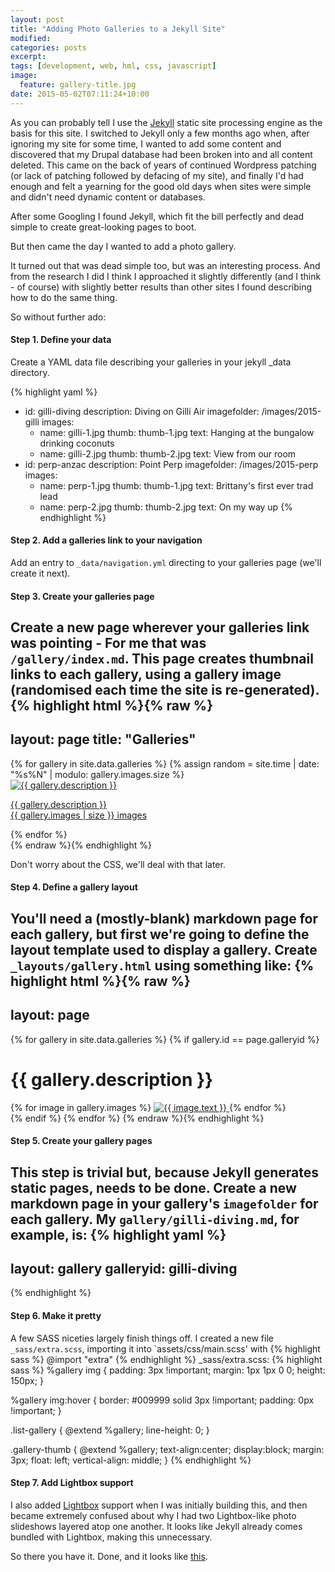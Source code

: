 ```yaml
---
layout: post
title: "Adding Photo Galleries to a Jekyll Site"
modified:
categories: posts
excerpt:
tags: [development, web, hml, css, javascript]
image:
  feature: gallery-title.jpg
date: 2015-05-02T07:11:24+10:00
---
```


As you can probably tell I use the [Jekyll](http://jekyllrb.com) static site processing engine as the basis for this site. I switched to Jekyll only a few months ago when, after ignoring my site for some time, I wanted to add some content and discovered that my Drupal database had been broken into and all content deleted. This came on the back of years of continued Wordpress patching (or lack of patching followed by defacing of my site), and finally I'd had enough and felt a yearning for the good old days when sites were simple and didn't need dynamic content or databases.

After some Googling I found Jekyll, which fit the bill perfectly and dead simple to create great-looking pages to boot.

But then came the day I wanted to add a photo gallery.

It turned out that was dead simple too, but was an interesting process. And from the research I did I think I approached it slightly differently (and I think - of course) with slightly better results than other sites I found describing how to do the same thing.

So without further ado:

#### Step 1. Define your data
Create a YAML data file describing your galleries in your jekyll _data directory.

{% highlight yaml %}
- id: gilli-diving
  description: Diving on Gilli Air
  imagefolder: /images/2015-gilli
  images:
  - name: gilli-1.jpg
    thumb: thumb-1.jpg
    text: Hanging at the bungalow drinking coconuts
  - name: gilli-2.jpg
    thumb: thumb-2.jpg
    text: View from our room
- id: perp-anzac
  description: Point Perp
  imagefolder: /images/2015-perp
  images:
  - name: perp-1.jpg
    thumb: thumb-1.jpg
    text: Brittany's first ever trad lead
  - name: perp-2.jpg
    thumb: thumb-2.jpg
    text: On my way up
{% endhighlight %}

#### Step 2. Add a galleries link to your navigation
Add an entry to `_data/navigation.yml` directing to your galleries page (we'll create it next).

#### Step 3. Create your galleries page
Create a new page wherever your galleries link was pointing - For me that was `/gallery/index.md`. This page creates thumbnail links to each gallery, using a gallery image (randomised each time the site is re-generated).
{% highlight html %}{% raw %}
---
layout: page
title: "Galleries"
---
<div style="overflow: auto;">
{% for gallery in site.data.galleries %}
{% assign random = site.time | date: "%s%N" | modulo: gallery.images.size %}
	<div class="gallery-thumb">
		<a href="{{ gallery.id }}.html">
			<img alt="{{ gallery.description }}" title="{{ gallery.description }}" src="{{ gallery.imagefolder }}/{{ gallery.images[random].thumb }}" />
			<p>{{ gallery.description }}<br />{{ gallery.images | size }} images</p>
		</a>
	</div>
{% endfor %}
</div>
{% endraw %}{% endhighlight %}

Don't worry about the CSS, we'll deal with that later.

#### Step 4. Define a gallery layout
You'll need a (mostly-blank) markdown page for each gallery, but first we're going to define the layout template used to display a gallery.
Create `_layouts/gallery.html` using something like:
{% highlight html %}{% raw %}
---
layout: page
---
<link href="/assets/css/extra.css" rel="stylesheet" />

{% for gallery in site.data.galleries %}
	{% if gallery.id == page.galleryid %}
		<h1>{{ gallery.description }}</h1>
		<div class="list-gallery">
		{% for image in gallery.images %}
			<a href="{{ gallery.imagefolder }}/{{ image.name }}" itemprop="url" title="{{ image.text }}">
				<img alt="{{ image.text }}" title="{{ image.text }}" src="{{ gallery.imagefolder }}/{{ image.thumb }}" />
			</a>
		{% endfor %}
		</div>
	{% endif %}
{% endfor %}
{% endraw %}{% endhighlight %}

#### Step 5. Create your gallery pages
This step is trivial but, because Jekyll generates static pages, needs to be done. Create a new markdown page in your gallery's `imagefolder` for each gallery. My `gallery/gilli-diving.md`, for example, is:
{% highlight yaml %}
---
layout: gallery
galleryid: gilli-diving
---
{% endhighlight %}

#### Step 6. Make it pretty
A few SASS niceties largely finish things off. I created a new file `_sass/extra.scss`, importing it into `assets/css/main.scss' with
{% highlight  sass %}
@import "extra"
{% endhighlight %}
_sass/extra.scss:
{% highlight sass %}
%gallery img {
	padding: 3px !important;
	margin: 1px 1px 0 0;
	height: 150px;
}

%gallery img:hover {
	border: #009999 solid 3px !important;
	padding: 0px !important;
}

.list-gallery {
	@extend %gallery;
	line-height: 0;
}

.gallery-thumb {
	@extend %gallery;
	text-align:center;
	display:block;
	margin: 3px;
	float: left;
	vertical-align: middle;
}
{% endhighlight %}

#### Step 7. Add Lightbox support
I also added [Lightbox](http://lokeshdhakar.com/projects/lightbox2/) support when I was initially building this, and then became extremely confused about why I had two Lightbox-like photo slideshows layered atop one another. It looks like Jekyll already comes bundled with Lightbox, making this unnecessary.

So there you have it. Done, and it looks like [this](/gallery/).
